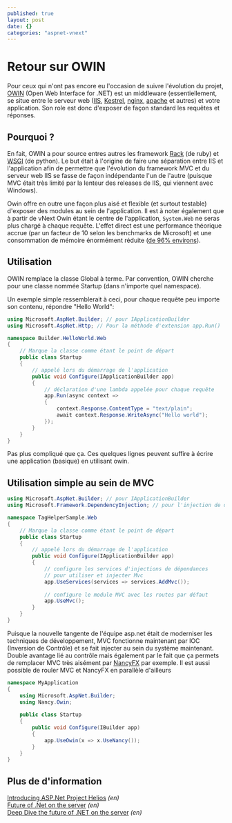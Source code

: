 ```yaml
---
published: true
layout: post
date: {}
categories: "aspnet-vnext"
---
```


Retour sur OWIN
===============

Pour ceux qui n'ont pas encore eu l'occasion de suivre l'évolution du projet, [OWIN] (Open Web Interface for .NET) est un middleware (essentiellement, se situe entre le serveur web ([IIS], [Kestrel], [nginx], [apache] et autres) et votre application. Son role est donc d'exposer de façon standard les requêtes et réponses.

Pourquoi ?
----------

En fait, OWIN a pour source entres autres les framework [Rack] (de ruby) et [WSGI] (de python). Le but était à l'origine de faire une séparation entre IIS et l'application afin de permettre que l'évolution du framework MVC et du serveur web IIS se fasse de façon indépendante l'un de l'autre (puisque MVC était très limité par la lenteur des releases de IIS, qui viennent avec Windows). 

Owin offre en outre une façon plus aisé et flexible (et surtout testable) d'exposer des modules au sein de l'application. Il est à noter également que à partir de vNext Owin étant le centre de l'application, `System.Web` ne seras plus chargé à chaque requête. L'effet direct est une performance théorique accrue (par un facteur de 10 selon les benchmarks de Microsoft) et une consommation de mémoire énormément réduite ([de 96% environs]).

Utilisation
-----------

OWIN remplace la classe Global à terme. Par convention, OWIN cherche pour une classe nommée Startup (dans n'importe quel namespace).

Un exemple simple ressemblerait à ceci, pour chaque requête peu importe son contenu, répondre "Hello World":

``` csharp
using Microsoft.AspNet.Builder; // pour IApplicationBuilder
using Microsoft.AspNet.Http; // Pour la méthode d'extension app.Run()

namespace Builder.HelloWorld.Web
{
    // Marque la classe comme étant le point de départ
    public class Startup
    {
        // appelé lors du démarrage de l'application
        public void Configure(IApplicationBuilder app)
        {
            // déclaration d'une lambda appelée pour chaque requête
            app.Run(async context =>
            {
                context.Response.ContentType = "text/plain";
                await context.Response.WriteAsync("Hello world");
            });
        }
    }
}
```

Pas plus compliqué que ça. Ces quelques lignes peuvent suffire à écrire une application (basique) en utilisant owin.

Utilisation simple au sein de MVC
---------------------------------

``` csharp
using Microsoft.AspNet.Builder; // pour IApplicationBuilder
using Microsoft.Framework.DependencyInjection; // pour l'injection de dépendances

namespace TagHelperSample.Web
{
    // Marque la classe comme étant le point de départ
    public class Startup
    {
        // appelé lors du démarrage de l'application
        public void Configure(IApplicationBuilder app)
        {
            // configure les services d'injections de dépendances 
            // pour utiliser et injecter Mvc
            app.UseServices(services => services.AddMvc());
            
            // configure le module MVC avec les routes par défaut
            app.UseMvc();
        }
    }
}
```
Puisque la nouvelle tangente de l'équipe asp.net était de moderniser les techniques de développement, MVC fonctionne maintenant par IOC (Inversion de Contrôle) et se fait injecter au sein du système maintenant. Double avantage lié au contrôle mais également par le fait que ça permets de remplacer MVC très aisément par [NancyFX] par exemple. Il est aussi possible de rouler MVC et NancyFX en parallèle d'ailleurs

``` csharp
namespace MyApplication
{
    using Microsoft.AspNet.Builder;
    using Nancy.Owin;
 
    public class Startup
    {
        public void Configure(IBuilder app)
        {
            app.UseOwin(x => x.UseNancy());
        }
    }
}
```

Plus de d'information
---------------------

[Introducing ASP.Net Project Helios] *(en)*  
[Future of .Net on the server] *(en)*  
[Deep Dive the future of .NET on the server] *(en)*  

[OWIN]: http://owin.org/
[Kestrel]: https://github.com/aspnet/KestrelHttpServer
[nginx]: http://nginx.org/
[apache]: http://apache.org/
[IIS]: http://iis.net/
[Rack]: http://rack.github.io/
[WSGI]: https://docs.python.org/2/library/wsgiref.html
[NancyFX]: http://nancyfx.org/
[de 96% environs]: http://blogs.msdn.com/b/webdev/archive/2014/02/18/introducing-asp-net-project-helios.aspx
[Introducing ASP.Net Project Helios]: http://blogs.msdn.com/b/webdev/archive/2014/02/18/introducing-asp-net-project-helios.aspx
[Future of .Net on the server]: http://channel9.msdn.com/Events/TechEd/NorthAmerica/2014/DEV-B385
[Deep Dive the future of .NET on the server]: http://channel9.msdn.com/Events/TechEd/NorthAmerica/2014/DEV-B411